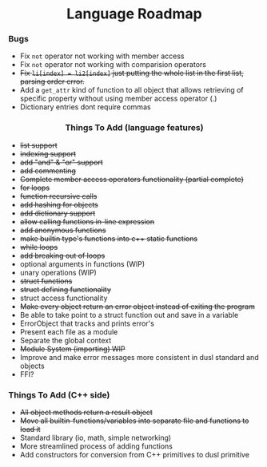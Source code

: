 <h1 style="text-align: center">Language Roadmap</h1>

### Bugs
- Fix `not` operator not working with member access
- Fix `not` operator not working with comparision operators
- ~~Fix `li[index] = li2[index]` just putting the whole list in the first list, parsing order error.~~
- Add a `get_attr` kind of function to all object that allows retrieving of specific property without using member access operator (.) 
- Dictionary entries dont require commas

### <p style="text-align: center">Things To Add (language features)</p>
- ~~list support~~
- ~~indexing support~~
- ~~add "and" & "or" support~~
- ~~add commenting~~
- ~~Complete member access operators functionality (partial complete)~~
- ~~for loops~~
- ~~function recursive calls~~
- ~~add hashing for objects~~
- ~~add dictionary support~~
- ~~allow calling functions in-line expression~~
- ~~add anonymous functions~~
- ~~make builtin type's functions into c++ static functions~~
- ~~while loops~~
- ~~add breaking out of loops~~
- optional arguments in functions (WIP)
- unary operations (WIP)
- ~~struct functions~~
- ~~struct defining functionality~~
- struct access functionality
- ~~Make every object return an error object instead of exiting the program~~
- Be able to take point to a struct function out and save in a variable
- ErrorObject that tracks and prints error's
- Present each file as a module
- Separate the global context
- ~~Module System (importing) WIP~~
- Improve and make error messages more consistent in dusl standard and objects
- FFI?


### Things To Add (C++ side)
- ~~All object methods return a result object~~
- ~~Move all builtin-functions/variables into separate file and functions to load it~~
- Standard library (io, math, simple networking)
- More streamlined process of adding functions
- Add constructors for conversion from C++ primitives to dusl primitive